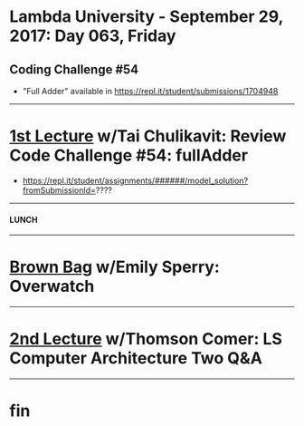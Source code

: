 # Lambda University - September 29, 2017: Day 063, Friday
## Coding Challenge #54
- "Full Adder" available in https://repl.it/student/submissions/1704948
***
# [1st Lecture](VIDEO_RECORDED_NOT_POSTED) w/Tai Chulikavit: Review Code Challenge #54: fullAdder
- https://repl.it/student/assignments/######/model_solution?fromSubmissionId=????

***
#### LUNCH
***
# [Brown Bag](https://youtu.be/MslTB3ZAD7E) w/Emily Sperry: Overwatch
***
# [2nd Lecture](VIDEO_RECORDED_NOT_POSTED) w/Thomson Comer: LS Computer Architecture Two Q&A
***
# fin
